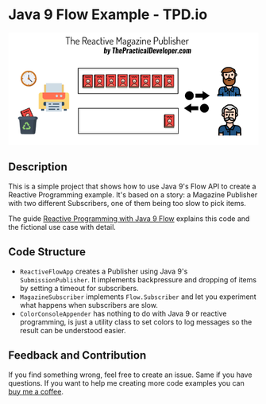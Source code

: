 # Java 9 Flow Example - TPD.io

![The Reactive Magazine Publisher ](img/thereactivepublisher.png)

## Description

This is a simple project that shows how to use Java 9's Flow API to create a Reactive Programming example. It's based on a story: a Magazine Publisher with two different Subscribers, one of them being too slow to pick items. 

The guide [Reactive Programming with Java 9 Flow](https://thepracticaldeveloper.com/2018/01/31/reactive-programming-java-9-flow/) explains this code and the fictional use case with detail.

## Code Structure

* `ReactiveFlowApp` creates a Publisher using Java 9's `SubmissionPublisher`. It implements backpressure and dropping of items by setting a timeout for subscribers.
* `MagazineSubscriber` implements `Flow.Subscriber` and let you experiment what happens when subscribers are slow.
* `ColorConsoleAppender` has nothing to do with Java 9 or reactive programming, is just a utility class to set colors to log messages so the result can be understood easier.

## Feedback and Contribution

If you find something wrong, feel free to create an issue. Same if you have questions. If you want to help me creating more code examples you can [buy me a coffee](https://www.buymeacoffee.com/ZyLJNUR).
